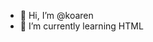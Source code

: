 - 👋 Hi, I’m @koaren
- 🌱 I’m currently learning HTML

<!---
koaren/koaren is a ✨ special ✨ repository because its `README.md` (this file) appears on your GitHub profile.
You can click the Preview link to take a look at your changes.
--->
